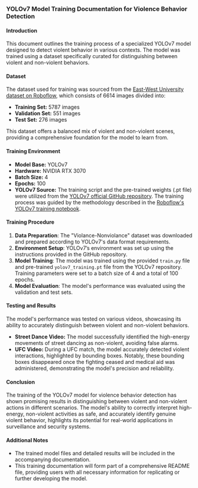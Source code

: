 ### YOLOv7 Model Training Documentation for Violence Behavior Detection

#### Introduction
This document outlines the training process of a specialized YOLOv7 model designed to detect violent behavior in various contexts. The model was trained using a dataset specifically curated for distinguishing between violent and non-violent behaviors.

#### Dataset
The dataset used for training was sourced from the [East-West University dataset on Roboflow](https://universe.roboflow.com/east-west-uniersity/violance-nonviolance), which consists of 6614 images divided into:

- **Training Set:** 5787 images
- **Validation Set:** 551 images
- **Test Set:** 276 images

This dataset offers a balanced mix of violent and non-violent scenes, providing a comprehensive foundation for the model to learn from.

#### Training Environment
- **Model Base:** YOLOv7
- **Hardware:** NVIDIA RTX 3070
- **Batch Size:** 4
- **Epochs:** 100
- **YOLOv7 Source:** The training script and the pre-trained weights (.pt file) were utilized from the [YOLOv7 official GitHub repository](https://github.com/WongKinYiu/yolov7). The training process was guided by the methodology described in the [Roboflow's YOLOv7 training notebook](https://github.com/roboflow/notebooks/blob/main/notebooks/train-yolov7-object-detection-on-custom-data.ipynb).

#### Training Procedure

1. **Data Preparation**: The "Violance-Nonviolance" dataset was downloaded and prepared according to YOLOv7's data format requirements.
2. **Environment Setup**: YOLOv7’s environment was set up using the instructions provided in the GitHub repository.
3. **Model Training**: The model was trained using the provided `train.py` file and pre-trained `yolov7_training.pt` file from the YOLOv7 repository. Training parameters were set to a batch size of 4 and a total of 100 epochs.
4. **Model Evaluation**: The model's performance was evaluated using the validation and test sets.

#### Testing and Results
The model's performance was tested on various videos, showcasing its ability to accurately distinguish between violent and non-violent behaviors.

- **Street Dance Video:** The model successfully identified the high-energy movements of street dancing as non-violent, avoiding false alarms.
- **UFC Video:** During a UFC match, the model accurately detected violent interactions, highlighted by bounding boxes. Notably, these bounding boxes disappeared once the fighting ceased and medical aid was administered, demonstrating the model's precision and reliability.

#### Conclusion
The training of the YOLOv7 model for violence behavior detection has shown promising results in distinguishing between violent and non-violent actions in different scenarios. The model's ability to correctly interpret high-energy, non-violent activities as safe, and accurately identify genuine violent behavior, highlights its potential for real-world applications in surveillance and security systems.

#### Additional Notes
- The trained model files and detailed results will be included in the accompanying documentation.
- This training documentation will form part of a comprehensive README file, providing users with all necessary information for replicating or further developing the model.
